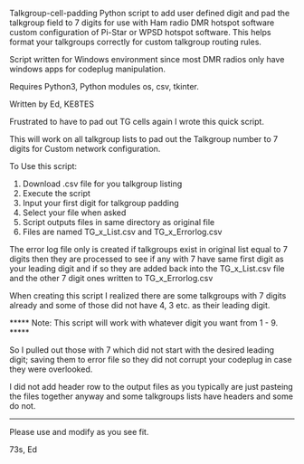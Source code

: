 Talkgroup-cell-padding
Python script to add user defined digit and pad the talkgroup field to 7 digits for use with Ham radio DMR hotspot software custom configuration of Pi-Star or WPSD hotspot software.
This helps format your talkgroups correctly for custom talkgroup routing rules.

Script written for Windows environment since most DMR radios only have windows apps for codeplug manipulation. 

Requires Python3,  Python modules os, csv, tkinter.

Written by Ed, KE8TES

Frustrated to have to pad out TG cells again I wrote this quick script. 

This will work on all talkgroup lists to pad out the Talkgroup number to 7 digits for Custom network configuration. 

To Use this script:

1. Download .csv file for you talkgroup listing
2. Execute the script
3. Input your first digit for talkgroup padding 
4. Select your file when asked
5. Script outputs files in same directory as original  file
6. Files are named TG_x_List.csv and TG_x_Errorlog.csv

The error log file only is created if talkgroups exist in original list equal to 7 digits then they are processed to see if any with 7 have same first digit as your leading digit and if so they are added back into the TG_x_List.csv file and the other 7 digit ones written to TG_x_Errorlog.csv

When creating this script I realized there are some talkgroups with 7 digits already and some of those did not have 4, 3 etc. as their leading digit. 

***** Note: This script will work with whatever digit you want from 1 - 9. *****

So I pulled out those with 7 which did not start with the desired leading digit; saving them to error file so they did not corrupt your codeplug in case they were overlooked.

I did not add header row to the output files as you typically are just pasteing the files together anyway and some talkgroups lists have headers and some do not.

***********************************************

Please use and modify as you see fit.

73s, Ed

